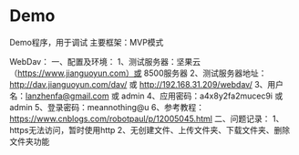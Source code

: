 # Demo
Demo程序，用于调试
主要框架：MVP模式

WebDav：
一、配置及环境：
1、测试服务器：坚果云（https://www.jianguoyun.com）或 8500服务器
2、测试服务器地址：http://dav.jianguoyun.com/dav/ 或 http://192.168.31.209/webdav/
3、用户名：lanzhenfa@gmail.com 或 admin
4、应用密码：a4x8y2fa2mucec9i 或 admin
5、登录密码：meannothing@u
6、参考教程：https://www.cnblogs.com/robotpaul/p/12005045.html
二、问题记录：
1、https无法访问，暂时使用http
2、无创建文件、上传文件夹、下载文件夹、删除文件夹功能